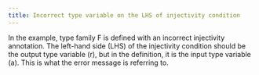 ```yaml
---
title: Incorrect type variable on the LHS of injectivity condition
---
```


In the example, type family F is defined with an incorrect injectivity annotation. The left-hand side (LHS) of the injectivity condition should be the output type variable (r), but in the definition, it is the input type variable (a). This is what the error message is referring to.
